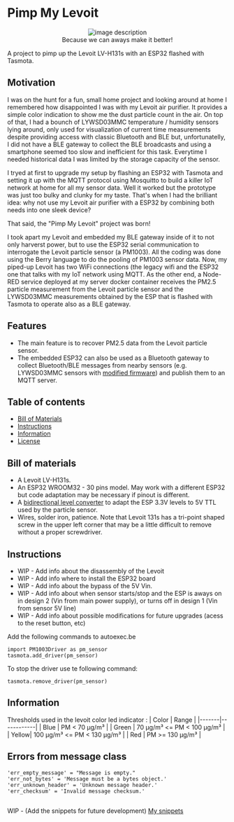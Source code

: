 # Pimp My Levoit

<p align="center">
  <img src="https://github.com/toaster-code/pip_my_levoit/blob/main/logo.jpg?sanitize=true&raw=true" alt="image description"> 
    <br>Because we can aways make it better!</br>
</p>

A project to pimp up the Levoit LV-H131s with an ESP32 flashed with Tasmota.

## Motivation
I was on the hunt for a fun, small home project and looking around at home I remembered how disappointed I was with my Levoit air purifier. It provides a simple color indication to show me the dust particle count in the air. On top of that, I had a bounch of LYWSD03MMC temperature / humidity sensors lying around, only used for  visualization of current time measurements despite providing access with classic Bluetooth and BLE but, unfortunatelly, I did not have a BLE gateway to collect the BLE broadcasts and using a smartphone seemed too slow and inefficient for this task. Everytime I needed historical data I was limited by the storage capacity of the sensor.

I tryed at first to upgrade my setup by flashing an ESP32 with Tasmota and setting it up with the MQTT protocol using Mosquitto to build a killer IoT network at home for all my sensor data. Well it worked but the prototype was just too bulky and clunky for my taste. That's when I had the brilliant idea: why not use my Levoit air purifier with a ESP32 by combining both needs into one sleek device?

That said, the "Pimp My Levoit" project was born!

I took apart my Levoit and embedded my BLE gateway inside of it to not only harverst power, but to use the ESP32 serial communication to interrogate the Levoit particle sensor (a PM1003). All the coding was done using the Berry language to do the pooling of PM1003 sensor data.
Now, my piped-up Levoit has two WiFi connections (the legacy wifi and the ESP32 one that talks with my IoT network using MQTT. As the other end, a Node-RED service deployed at my server docker container receives the PM2.5 particle measurement from the Levoit particle sensor and the LYWSD03MMC measurements obtained by the ESP that is flashed with Tasmota to operate also as a BLE gateway. 

## Features
- The main feature is to recover PM2.5 data from the Levoit particle sensor.
- The embedded ESP32 can also be used as a Bluetooth gateway to collect Bluetooth/BLE messages from nearby sensors (e.g. LYWSD03MMC sensors with [modified firmware](https://github.com/atc1441/ATC_MiThermometer)) and publish them to an MQTT server.

## Table of contents
- [Bill of Materials](#bill-of-materials)
- [Instructions](#instructions)
- [Information](#information)
- [License](#license)

## Bill of materials
- A Levoit LV-H131s.
- An ESP32 WROOM32 - 30 pins model. May work with a different ESP32 but code adaptation may be necessary if pinout is different.
- A [bidirectional level converter](https://www.sparkfun.com/products/12009) to adapt the ESP 3.3V levels to 5V TTL used by the particle sensor.
- Wires, solder iron, patience. Note that Levoit 131s has a tri-point shaped screw in the upper left corner that may be a little difficult to remove without a proper screwdriver.

## Instructions
- WIP - Add info about the disassembly of the Levoit
- WIP - Add info where to install the ESP32 board
- WIP - Add info about the bypass of the 5V Vin.
- WIP - Add info about when sensor starts/stop and the ESP is aways on in design 2 (Vin from main power supply), or turns off in design 1 (Vin from sensor 5V line)
- WIP - Add info about possible modifications for future upgrades (acess to the reset button, etc)

Add the following commands to autoexec.be

    import PM1003Driver as pm_sensor
    tasmota.add_driver(pm_sensor)

To stop the driver use te following command:

    tasmota.remove_driver(pm_sensor)

## Information
Thresholds used in the levoit color led indicator :
| Color | Range       |
|-------|------------|
| Blue  | PM < 70 µg/m³ |
| Green | 70 µg/m³ <= PM < 100 µg/m³ |
| Yellow| 100 µg/m³ <= PM < 130 µg/m³ |
| Red   | PM >= 130 µg/m³ |


## Errors from message class
    'err_empty_message' = "Message is empty."
    'err_not_bytes' = 'Message must be a bytes object.'
    'err_unknown_header' = 'Unknown message header.'
    'err_checksum' = 'Invalid message checksum.'

##
WIP - (Add the snippets for future development)
[My snippets](snippets.md)
